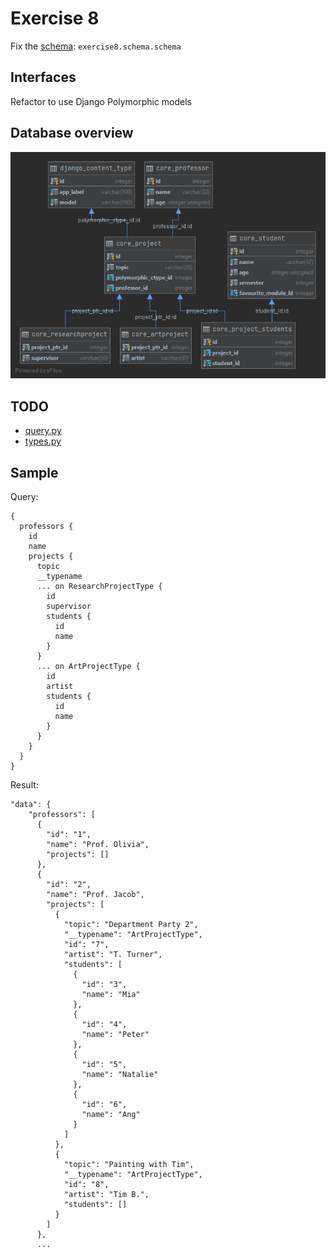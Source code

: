 # Exercise 8

Fix the [schema](https://github.com/Speedy1991/graphql_workshop/blob/master/graphql_workshop/settings.py#L51): `exercise8.schema.schema`

## Interfaces

Refactor to use Django Polymorphic models

## Database overview
![Database overview](assets/images/core_researchproject.png)



## TODO

- [query.py](https://github.com/Speedy1991/graphql_workshop/blob/master/exercise8/schema/types.py)
- [types.py](https://github.com/Speedy1991/graphql_workshop/blob/master/exercise8/schema/__init__.py)


## Sample

Query:
```
{
  professors {
    id
    name
    projects {
      topic
      __typename
      ... on ResearchProjectType {
        id
        supervisor
        students {
          id
          name
        }
      }
      ... on ArtProjectType {
        id
        artist
        students {
          id
          name
        }
      }
    }
  }
}
```

Result:

```
"data": {
    "professors": [
      {
        "id": "1",
        "name": "Prof. Olivia",
        "projects": []
      },
      {
        "id": "2",
        "name": "Prof. Jacob",
        "projects": [
          {
            "topic": "Department Party 2",
            "__typename": "ArtProjectType",
            "id": "7",
            "artist": "T. Turner",
            "students": [
              {
                "id": "3",
                "name": "Mia"
              },
              {
                "id": "4",
                "name": "Peter"
              },
              {
                "id": "5",
                "name": "Natalie"
              },
              {
                "id": "6",
                "name": "Ang"
              }
            ]
          },
          {
            "topic": "Painting with Tim",
            "__typename": "ArtProjectType",
            "id": "8",
            "artist": "Tim B.",
            "students": []
          }
        ]
      },
      ...
```
